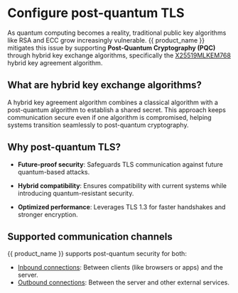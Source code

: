 # Configure post-quantum TLS

As quantum computing becomes a reality, traditional public key algorithms like RSA and ECC grow increasingly vulnerable. {{ product_name }} mitigates this issue by supporting **Post-Quantum Cryptography (PQC)** through hybrid key exchange algorithms, specifically the [X25519MLKEM768](https://datatracker.ietf.org/doc/draft-ietf-tls-ecdhe-mlkem) hybrid key agreement algorithm.

## What are hybrid key exchange algorithms?

A hybrid key agreement algorithm combines a classical algorithm with a post-quantum algorithm to establish a shared secret. This approach keeps communication secure even if one algorithm is compromised, helping systems transition seamlessly to post-quantum cryptography.

## Why post-quantum TLS?

- **Future-proof security**: Safeguards TLS communication against future quantum-based attacks.

- **Hybrid compatibility**: Ensures compatibility with current systems while introducing quantum-resistant security.

- **Optimized performance**: Leverages TLS 1.3 for faster handshakes and stronger encryption.

## Supported communication channels

{{ product_name }} supports post-quantum security for both:

- [Inbound connections]({{base_path}}/deploy/security/configure-post-quantum-tls/post-quantum-inbound): Between clients (like browsers or apps) and the server.
- [Outbound connections]({{base_path}}/deploy/security/configure-post-quantum-tls/post-quantum-outbound): Between the server and other external services.
